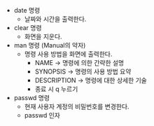 - date 명령
	- 날짜와 시간을 출력한다.
- clear 명령
	- 화면을 지운다.
- man 명령 (Manual의 약자)
	- 명령 사용 방법을 화면에 출력한다.
		- NAME -> 명령에 의한 간략한 설명
		- SYNOPSIS -> 명령의 사용 방법 요약
		- DESCRIPTION -> 명령에 대한 상세한 기술
		- 종료 시 q 누르기
- passwd 명령
	- 현재 사용자 계정의 비밀번호를 변경한다.
	- passwd 인자